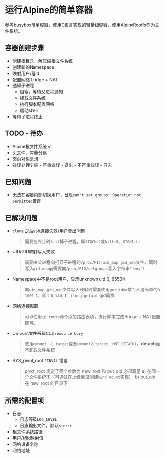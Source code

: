 # 运行Alpine的简单容器

参考[busybox简单容器](https://segmentfault.com/a/1190000006913509)，使用C语言实现的轻量级容器，使用[AlpineRootfs](https://alpinelinux.org/downloads/)作为文件系统。

## 容器创建步骤
- 创建根目录，解压缩根文件系统
- 创建新的Namespace
- 映射用户/组id
- 配置网络 bridge + NAT
- 通知子进程
  - 阻塞，等待父进程通知
  - 挂载文件系统
  - 执行脚本配置网络
  - 启动shell
- 等待子进程终止

## TODO - 待办
- Alpine根文件系统 √
- 头文件、常量分离
- 面向对象思想
- 错误处理分级
      - 严重错误 - 退出
      - 不严重错误 - 日志

## 已知问题
- 无法在容器内部切换用户，出现`can't set groups: Operation not permitted`错误

## 已解决问题
- `clone` 之后ssh连接失效/用户登出问题
   > 需要在终止时`kill`掉子进程，即`SIGCHLD`或`kill(0, SIGKILL)`
- UID/GID映射写入失败
   > 需要由父进程向打开子进程的`/proc/PID/uid_map gid_map`文件，同时写入`gid_map`前需要向`/proc/PID/setgroups`写入字符串`"deny"`!
- Namespace中不是root用户，显示unknown uid 0, 65534
   > 向`uid_map`, `gid_map`文件写入映射时需要使用`getuid`函数而不是简单的`0 1000 1`，即：`0 %ld 1, (long)getuid`, gid同样
- 网络连接配置
   > 可以使用`ip route`命令添加路由表项，执行脚本完成Bridge + NAT配置即可。
- Umount文件系统出现`resource busy`
   > 使用`umount -l target`或者`umount2(target, MNT_DETACH)`，**detach**而不卸载文件系统
- SYS_pivot_root `EINVAL` 错误
  > pivot_root 规定了两个参数为 new_root 和 put_old 必须满足 a) 在同一个文件系统下（可通过在上级目录创建`bind mount`实现），b) put_old 在 new_root 的目录下

## 所需的配置项
- 日志
  - 日志等级`LOG_LEVEL`
  - 日志输出文件，默认`stderr`
- 根文件系统路径
- 用户/组id映射值
- 网络设备名称
- 网络地址
